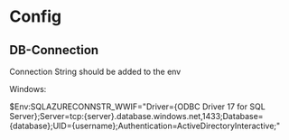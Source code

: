 # Config

## DB-Connection

Connection String should be added to the env

Windows: 

$Env:SQLAZURECONNSTR_WWIF="Driver={ODBC Driver 17 for SQL Server};Server=tcp:{server}.database.windows.net,1433;Database={database};UID={username};Authentication=ActiveDirectoryInteractive;"